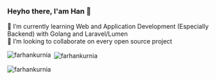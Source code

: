 ### Heyho there, I'am Han 👋
🌱 I’m currently learning Web and Application Development (Especially Backend) with Golang and Laravel/Lumen <br>
👯 I’m looking to collaborate on every open source project


<!--
**FarhanKurnia/FarhanKurnia** is a ✨ _special_ ✨ repository because its `README.md` (this file) appears on your GitHub profile.

Here are some ideas to get you started:

- 🔭 I’m currently working on ...
- 🌱 I’m currently learning ...
- 👯 I’m looking to collaborate on ...
- 🤔 I’m looking for help with ...
- 💬 Ask me about ...
- 📫 How to reach me: ...
- 😄 Pronouns: ...
- ⚡ Fun fact: ...
-->

<!-- <p><img align="left" src="https://github-readme-stats.vercel.app/api/top-langs?username=farhankurnia&show_icons=true&locale=en&layout=compact" alt="farhankurnia" /></p> -->
<p><img align="left" src="https://github-readme-stats.vercel.app/api/top-langs?username=farhankurnia&layout=donut" alt="farhankurnia" /></p>

<p>&nbsp;<img align="center" src="https://github-readme-stats.vercel.app/api?username=farhankurnia&show_icons=true&locale=en" alt="farhankurnia" /></p>

<p><img align="center" src="https://github-readme-streak-stats.herokuapp.com/?user=farhankurnia&" alt="farhankurnia" /></p>
